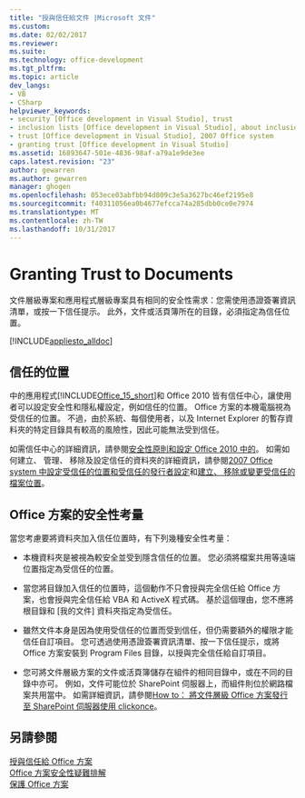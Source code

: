 ```yaml
---
title: "授與信任給文件 |Microsoft 文件"
ms.custom: 
ms.date: 02/02/2017
ms.reviewer: 
ms.suite: 
ms.technology: office-development
ms.tgt_pltfrm: 
ms.topic: article
dev_langs:
- VB
- CSharp
helpviewer_keywords:
- security [Office development in Visual Studio], trust
- inclusion lists [Office development in Visual Studio], about inclusion lists
- trust [Office development in Visual Studio], 2007 Office system
- granting trust [Office development in Visual Studio]
ms.assetid: 16893647-501e-4836-98af-a79a1e9de3ee
caps.latest.revision: "23"
author: gewarren
ms.author: gewarren
manager: ghogen
ms.openlocfilehash: 053ece03abfbb94d809c3e5a3627bc46ef2195e8
ms.sourcegitcommit: f40311056ea0b4677efcca74a285dbb0ce0e7974
ms.translationtype: MT
ms.contentlocale: zh-TW
ms.lasthandoff: 10/31/2017
---
```

# <a name="granting-trust-to-documents"></a>Granting Trust to Documents
  文件層級專案和應用程式層級專案具有相同的安全性需求：您需使用憑證簽署資訊清單，或按一下信任提示。 此外，文件或活頁簿所在的目錄，必須指定為信任位置。  
  
 [!INCLUDE[appliesto_alldoc](../vsto/includes/appliesto-alldoc-md.md)]  
  
## <a name="trusted-locations"></a>信任的位置  
 中的應用程式[!INCLUDE[Office_15_short](../vsto/includes/office-15-short-md.md)]和 Office 2010 皆有信任中心，讓使用者可以設定安全性和隱私權設定，例如信任的位置。 Office 方案的本機電腦視為受信任的位置。 不過，由於系統、每個使用者，以及 Internet Explorer 的暫存資料夾的特定目錄具有較高的風險性，因此可能無法受到信任。  
  
 如需信任中心的詳細資訊，請參閱[安全性原則和設定 Office 2010 中的](http://go.microsoft.com/fwlink/?LinkId=89202)。 如需如何建立、 管理、 移除及設定信任的資料夾的詳細資訊，請參閱[2007 Office system 中設定受信任的位置和受信任的發行者設定](http://go.microsoft.com/fwlink/?LinkId=89203)和[建立、 移除或變更受信任的檔案位置](https://support.office.com/en-au/article/Create-remove-or-change-a-trusted-location-for-your-files-f5151879-25ea-4998-80a5-4208b3540a62)。  
  
## <a name="security-considerations-for-office-solutions"></a>Office 方案的安全性考量  
 當您考慮要將資料夾加入信任位置時，有下列幾種安全性考量：  
  
-   本機資料夾是被視為較安全並受到隱含信任的位置。 您必須將檔案共用等遠端位置指定為受信任的位置。  
  
-   當您將目錄加入信任的位置時，這個動作不只會授與完全信任給 Office 方案，也會授與完全信任給 VBA 和 ActiveX 程式碼。 基於這個理由，您不應將根目錄和 [我的文件] 資料夾指定為受信任。  
  
-   雖然文件本身是因為使用受信任的位置而受到信任，但仍需要額外的權限才能信任自訂項目。 您可透過使用憑證簽署資訊清單、按一下信任提示，或將 Office 方案安裝到 Program Files 目錄，以授與完全信任給自訂項目。  
  
-   您可將文件層級方案的文件或活頁簿儲存在組件的相同目錄中，或在不同的目錄中亦可。 例如，文件可能位於 SharePoint 伺服器上，而組件則位於網路檔案共用當中。 如需詳細資訊，請參閱[How to： 將文件層級 Office 方案發行至 SharePoint 伺服器使用 clickonce](http://msdn.microsoft.com/en-us/2408e809-fb78-42a1-9152-00afa1522e58)。  
  
## <a name="see-also"></a>另請參閱  
 [授與信任給 Office 方案](../vsto/granting-trust-to-office-solutions.md)   
 [Office 方案安全性疑難排解](../vsto/troubleshooting-office-solution-security.md)   
 [保護 Office 方案](../vsto/securing-office-solutions.md)  
  
  
